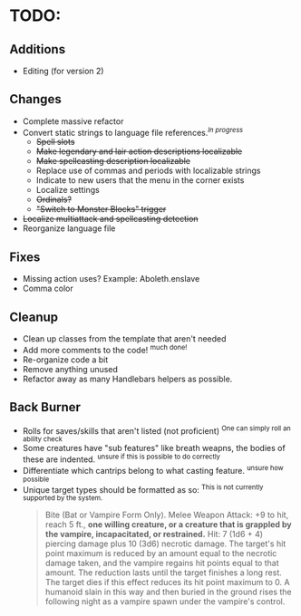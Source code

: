 # TODO:

## Additions
- Editing (for version 2)

## Changes
- Complete massive refactor
- Convert static strings to language file references.<sup>*In progress*</sup>
	- ~~Spell slots~~
	- ~~Make legendary and lair action descriptions localizable~~
	- ~~Make spellcasting description localizable~~
	- Replace use of commas and periods with localizable strings
	- Indicate to new users that the menu in the corner exists
	- Localize settings
	- ~~Ordinals?~~
	- ~~"Switch to Monster Blocks" trigger~~
- ~~Localize multiattack and spellcasting detection~~
- Reorganize language file

## Fixes
- Missing action uses? Example: Aboleth.enslave
- Comma color 

## Cleanup
- Clean up classes from the template that aren't needed
- Add more comments to the code! <sup>much done!</sup>
- Re-organize code a bit
- Remove anything unused
- Refactor away as many Handlebars helpers as possible.

## Back Burner
- Rolls for saves/skills that aren't listed (not proficient) <sup>One can simply roll an ability check</sup>
- Some creatures have "sub features" like breath weapns, the bodies of these are indented. <sup>unsure if this is possible to do correctly</sup>
- Differentiate which cantrips belong to what casting feature. <sup>unsure how possible</sup>
- Unique target types should be formatted as so: <sup>This is not currently supported by the system.</sup>
	> Bite (Bat or Vampire Form Only). Melee Weapon Attack: +9 to hit, reach 5 ft., **one willing creature, or a creature that is grappled by the vampire, incapacitated, or restrained.** Hit: 7 (1d6 + 4) piercing damage plus 10 (3d6) necrotic damage. The target's hit point maximum is reduced by an amount equal to the necrotic damage taken, and the vampire regains hit points equal to that amount. The reduction lasts until the target finishes a long rest. The target dies if this effect reduces its hit point maximum to 0. A humanoid slain in this way and then buried in the ground rises the following night as a vampire spawn under the vampire's control.
